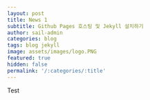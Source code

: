 ```yaml
---
layout: post
title: News 1
subtitle: Github Pages 호스팅 및 Jekyll 설치하기
author: sail-admin
categories: blog
tags: blog jekyll
image: assets/images/logo.PNG
featured: true
hidden: false
permalink: '/:categories/:title'
---
```


Test
